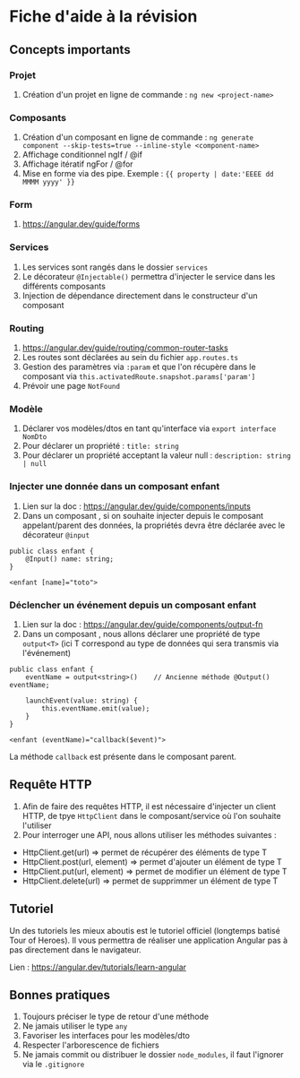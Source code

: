 # Fiche d'aide à la révision

## Concepts importants

### Projet

1. Création d'un projet en ligne de commande : `ng new <project-name>`

### Composants

1. Création d'un composant en ligne de commande : `ng generate component --skip-tests=true --inline-style <component-name>`
2. Affichage conditionnel ngIf / @if
3. Affichage itératif ngFor / @for
4. Mise en forme via des pipe. Exemple : `{{ property | date:'EEEE dd MMMM yyyy' }}`

### Form

1. https://angular.dev/guide/forms

### Services

1. Les services sont rangés dans le dossier `services`
2. Le décorateur `@Injectable()` permettra d'injecter le service dans les différents composants
3. Injection de dépendance directement dans le constructeur d'un composant

### Routing

1. https://angular.dev/guide/routing/common-router-tasks
2. Les routes sont déclarées au sein du fichier `app.routes.ts`
3. Gestion des paramètres via `:param` et que l'on récupère dans le composant via `this.activatedRoute.snapshot.params['param']`
4. Prévoir une page `NotFound`

### Modèle

1. Déclarer vos modèles/dtos en tant qu'interface via `export interface NomDto`
2. Pour déclarer un propriété : `title: string`
3. Pour déclarer un propriété acceptant la valeur null : `description: string | null`

### Injecter une donnée dans un composant enfant

1. Lien sur la doc : https://angular.dev/guide/components/inputs
2. Dans un composant <enfant> , si on souhaite injecter depuis le composant appelant/parent des données, la propriétés devra être déclarée avec le décorateur `@input`
```
public class enfant {
    @Input() name: string;
}
```

```
<enfant [name]="toto">
```

### Déclencher un événement depuis un composant enfant

1. Lien sur la doc : https://angular.dev/guide/components/output-fn
2. Dans un composant <enfant> , nous allons déclarer une propriété de type `output<T>` (ici T correspond au type de données qui sera transmis via l'événement)
```
public class enfant {
    eventName = output<string>()    // Ancienne méthode @Output() eventName;

    launchEvent(value: string) {
        this.eventName.emit(value);
    }
}
```

```
<enfant (eventName)="callback($event)">
```

La méthode `callback` est présente dans le composant parent.

## Requête HTTP

1. Afin de faire des requêtes HTTP, il est nécessaire d'injecter un client HTTP, de tpye `HttpClient` dans le composant/service où l'on souhaite l'utiliser
2. Pour interroger une API, nous allons utiliser les méthodes suivantes : 
 - HttpClient.get<T>(url) => permet de récupérer des éléments de type T
 - HttpClient.post<T>(url, element) => permet d'ajouter un élément de type T
 - HttpClient.put<T>(url, element) => permet de modifier un élément de type T
 - HttpClient.delete<T>(url) => permet de supprimmer un élément de type T

## Tutoriel

Un des tutoriels les mieux aboutis est le tutoriel officiel (longtemps batisé Tour of Heroes). Il vous permettra de réaliser une application Angular pas à pas directement dans le navigateur.

Lien : https://angular.dev/tutorials/learn-angular

## Bonnes pratiques

1. Toujours préciser le type de retour d'une méthode
2. Ne jamais utiliser le type `any`
3. Favoriser les interfaces pour les modèles/dto
4. Respecter l'arborescence de fichiers
5. Ne jamais commit ou distribuer le dossier `node_modules`, il faut l'ignorer via le `.gitignore`
